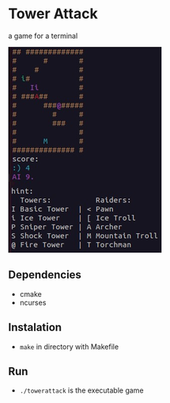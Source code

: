 # Tower Attack
a game for a terminal

![game screenshot](./imgs/img.png)

## Dependencies
- cmake
- ncurses

## Instalation
- `make` in directory with Makefile

## Run
- `./towerattack` is the executable game